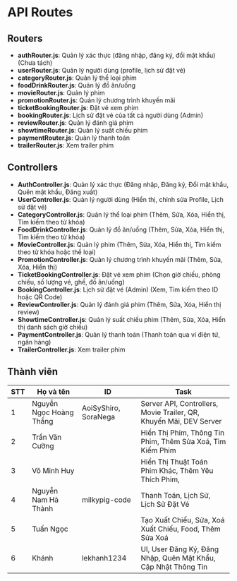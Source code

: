 # API Routes

## Routers
- **authRouter.js**: Quản lý xác thực (đăng nhập, đăng ký, đổi mật khẩu) (Chưa tách)
- **userRouter.js**: Quản lý người dùng (profile, lịch sử đặt vé)
- **categoryRouter.js**: Quản lý thể loại phim
- **foodDrinkRouter.js**: Quản lý đồ ăn/uống
- **movieRouter.js**: Quản lý phim
- **promotionRouter.js**: Quản lý chương trình khuyến mãi
- **ticketBookingRouter.js**: Đặt vé xem phim
- **bookingRouter.js**: Lịch sử đặt vé của tất cả người dùng (Admin)
- **reviewRouter.js**: Quản lý đánh giá phim
- **showtimeRouter.js**: Quản lý suất chiếu phim
- **paymentRouter.js**: Quản lý thanh toán
- **trailerRouter.js**: Xem trailer phim

## Controllers
- **AuthController.js**: Quản lý xác thực (Đăng nhập, Đăng ký, Đổi mật khẩu, Quên mật khẩu, Đăng xuất)
- **UserController.js**: Quản lý người dùng (Hiển thị, chỉnh sửa Profile, Lịch sử đặt vé)
- **CategoryController.js**: Quản lý thể loại phim (Thêm, Sửa, Xóa, Hiển thị, Tìm kiếm theo từ khóa)
- **FoodDrinkController.js**: Quản lý đồ ăn/uống (Thêm, Sửa, Xóa, Hiển thị, Tìm kiếm theo từ khóa)
- **MovieController.js**: Quản lý phim (Thêm, Sửa, Xóa, Hiển thị, Tìm kiếm theo từ khóa hoặc thể loại)
- **PromotionController.js**: Quản lý chương trình khuyến mãi (Thêm, Sửa, Xóa, Hiển thị)
- **TicketBookingController.js**: Đặt vé xem phim (Chọn giờ chiếu, phòng chiếu, số lượng vé, ghế, đồ ăn/uống)
- **BookingController.js**: Lịch sử đặt vé (Admin) (Xem, Tìm kiếm theo ID hoặc QR Code)
- **ReviewController.js**: Quản lý đánh giá phim (Thêm, Sửa, Xóa, Hiển thị review)
- **ShowtimeController.js**: Quản lý suất chiếu phim (Thêm, Sửa, Xóa, Hiển thị danh sách giờ chiếu)
- **PaymentController.js**: Quản lý thanh toán (Thanh toán qua ví điện tử, ngân hàng)
- **TrailerController.js**: Xem trailer phim


## Thành viên

| STT | Họ và tên | ID | Task|
|---|---|---| --- |
| 1 | Nguyễn Ngọc Hoàng Thắng | AoiSyShiro, SoraNega | Server API, Controllers, Movie Trailer, QR, Khuyến Mãi, DEV Server
| 2 | Trần Văn Cường | | Hiển Thị Phim, Thông Tin Phim, Thêm Sửa Xoá, Tìm Kiếm Phim
| 3 | Võ Minh Huy | | Hiển Thị Thuật Toán Phim Khác, Thêm Yêu Thích Phim,
| 4 | Nguyễn Nam Hà Thành | milkypig-code |  Thanh Toán, Lịch Sử, Lịch Sử Đặt Vé
| 5 | Tuấn Ngọc | | Tạo Xuất Chiếu, Sửa, Xoá Xuất Chiếu, Food, Thêm Sửa Xoá
| 6 | Khánh| lekhanh1234| UI, User Đăng Ký, Đăng Nhập, Quên Mật Khẩu, Cập Nhật Thông Tin


